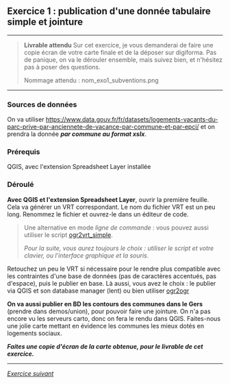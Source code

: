 ## Exercice 1 : publication d'une donnée tabulaire simple et jointure

---

> **Livrable attendu**
>Sur cet exercice, je vous demanderai de faire une copie écran de votre carte finale et de la déposer sur digiforma. Pas de panique, on va le dérouler ensemble, mais suivez bien, et n'hésitez pas à poser des questions.
>
>Nommage attendu : nom_exo1_subventions.png

---

### Sources de données

On va utiliser https://www.data.gouv.fr/fr/datasets/logements-vacants-du-parc-prive-par-anciennete-de-vacance-par-commune-et-par-epci/ et on prendra la donnée _**par commune au format xslx**_.

### Prérequis

QGIS, avec l'extension Spreadsheet Layer installée

### Déroulé

**Avec QGIS et l'extension Spreadsheet Layer**, ouvrir la première feuille. Cela va générer un VRT correspondant. Le nom du fichier VRT est un peu long. Renommez le fichier et ouvrez-le dans un éditeur de code.

> Une alternative en mode _ligne de commande_ : vous pouvez aussi utiliser le script [ogr2vrt_simple](https://github.com/jeanpommier/ogr2vrt_simple).
>
> *Pour la suite, vous aurez toujours le choix : utiliser le script et votre clavier, ou l'interface graphique et la souris.*

Retouchez un peu le VRT si nécessaire pour le rendre plus compatible avec les contraintes d'une base de données (pas de caractères accentués, pas d'espace), puis le publier en base. Là aussi, vous avez le choix : le publier via QGIS et son database manager (lent) ou bien utiliser [ogr2ogr](./ogr.md)

**On va aussi publier en BD les contours des communes dans le Gers** (prendre dans demos/union), pour pouvoir faire une jointure. On n'a pas encore vu les serveurs carto, donc on fera le rendu dans QGIS. Faites-nous une jolie carte mettant en évidence les communes les mieux dotés en logements sociaux.

_**Faites une copie d'écran de la carte obtenue, pour le livrable de cet exercice.**_


---

*[Exercice suivant](exercice2.md)*